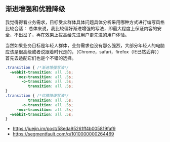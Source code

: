 ## 渐进增强和优雅降级

我觉得得看业务需求，目标受众群体具体问题具体分析采用哪种方式进行编写风格比较合适：
总体来说，我比较偏好渐进增强的写法，即最大程度上保证内容的安全，不出岔子，再在效果上拔高给先进用户更先进的用户体验。

当然如果业务目标是年轻人群体，业务需求也没有那么强烈，大部分年轻人的电脑应该是很高级或者说跟着时代走的，（Chrome，safari，firefox（IE已然丢弃））首先去适配它们也是个不错的选择。

```css
.transition { /*渐进增强写法*/
  -webkit-transition: all .5s;
     -moz-transition: all .5s;
       -o-transition: all .5s;
          transition: all .5s;
}
.transition { /*优雅降级写法*/
          transition: all .5s;
       -o-transition: all .5s;
     -moz-transition: all .5s;
  -webkit-transition: all .5s;
}
```

- https://juejin.im/post/58eda95261ff4b005819faf9
- https://segmentfault.com/q/1010000000264469
